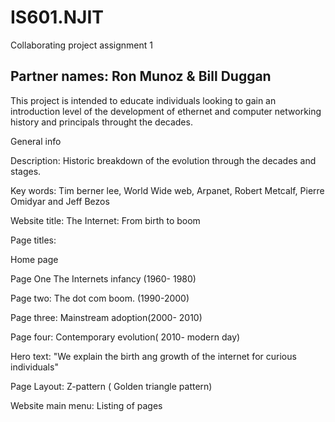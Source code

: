 # IS601.NJIT
Collaborating project assignment 1
## Partner names: Ron Munoz & Bill Duggan


This project is intended to educate individuals looking to gain an introduction level of the development of ethernet and computer networking history and principals throught the decades.

General info

Description: Historic breakdown of the evolution through the decades and stages.

Key words: Tim berner lee, World Wide web, Arpanet, Robert Metcalf, Pierre Omidyar and Jeff Bezos

Website title: The Internet: From birth to boom

Page titles: 

Home page

Page One The Internets infancy  (1960- 1980)
 
Page two: The dot com boom. (1990-2000)
 
Page three: Mainstream adoption(2000- 2010)
 
Page four: Contemporary evolution( 2010- modern day)

Hero text: "We explain the birth ang growth of the internet for curious individuals"

Page Layout: Z-pattern ( Golden triangle pattern)

Website main menu: Listing of pages







